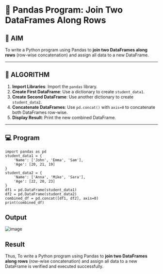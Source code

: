# 🧪 Pandas Program: Join Two DataFrames Along Rows

## 🎯 AIM

To write a Python program using Pandas to **join two DataFrames along rows** (row-wise concatenation) and assign all data to a new DataFrame.

---

## 🧠 ALGORITHM

1. **Import Libraries**: Import the `pandas` library.
2. **Create First DataFrame**: Use a dictionary to create `student_data1`.
3. **Create Second DataFrame**: Use another dictionary to create `student_data2`.
4. **Concatenate DataFrames**: Use `pd.concat()` with `axis=0` to concatenate both DataFrames row-wise.
5. **Display Result**: Print the new combined DataFrame.

---

## 💻 Program
```
import pandas as pd
student_data1 = {
    'Name': ['John', 'Emma', 'Sam'],
    'Age': [20, 21, 19]
}
student_data2 = {
    'Name': ['Anna', 'Mike', 'Sara'],
    'Age': [22, 20, 23]
}
df1 = pd.DataFrame(student_data1)
df2 = pd.DataFrame(student_data2)
combined_df = pd.concat([df1, df2], axis=0)
print(combined_df)

```

## Output
![image](https://github.com/user-attachments/assets/f98485f4-ed51-407f-bf70-6f4ea7d0af29)

## Result
Thus, To write a Python program using Pandas to **join two DataFrames along rows** (row-wise concatenation) and assign all data to a new DataFrame is verified and executed successfully.

